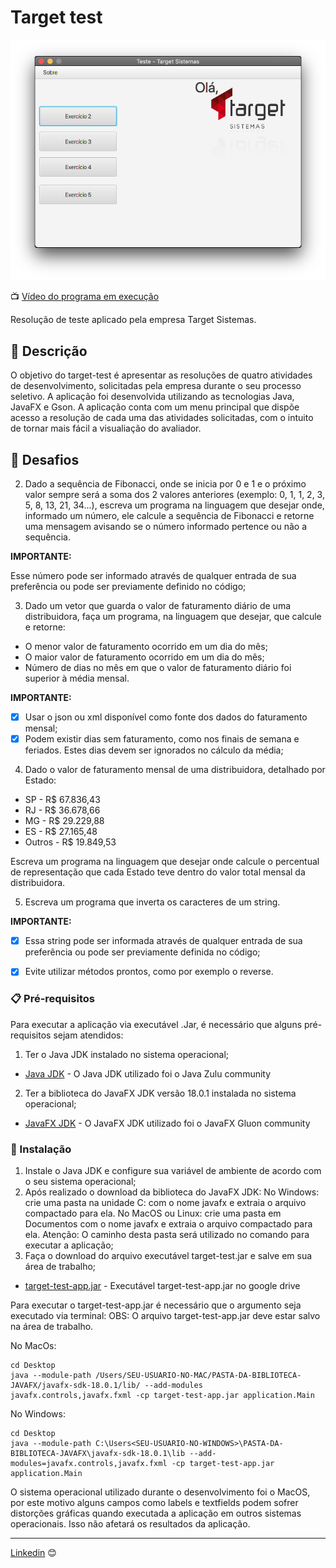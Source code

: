 # Target test

![target-test-app](img/target-test-app.png)

📺 [Vídeo do programa em execução](https://www.youtube.com/watch?v=bafbWkRpUDM)

Resolução de teste aplicado pela empresa Target Sistemas. 

## 🚀 Descrição

O objetivo do target-test é apresentar as resoluções de quatro atividades de desenvolvimento, solicitadas pela empresa durante o seu processo seletivo.
A aplicação foi desenvolvida utilizando as tecnologias Java, JavaFX e Gson. 
A aplicação conta com um menu principal que dispõe acesso a resolução de cada uma das atividades solicitadas, com o intuito de tornar mais fácil a visualiação do avaliador.

## 🧩 Desafios

2. Dado a sequência de Fibonacci, onde se inicia por 0 e 1 e o próximo valor sempre será a soma dos 2 valores anteriores (exemplo: 0, 1, 1, 2, 3, 5, 8, 13, 21, 34...), escreva um programa na linguagem que desejar onde, informado um número, ele calcule a sequência de Fibonacci e retorne uma mensagem avisando se o número informado pertence ou não a sequência.

**IMPORTANTE:**

Esse número pode ser informado através de qualquer entrada de sua preferência ou pode ser previamente definido no código;

3. Dado um vetor que guarda o valor de faturamento diário de uma distribuidora, faça um programa, na linguagem que desejar, que calcule e retorne:

- O menor valor de faturamento ocorrido em um dia do mês;
- O maior valor de faturamento ocorrido em um dia do mês;
- Número de dias no mês em que o valor de faturamento diário foi superior à média mensal.

**IMPORTANTE:**

- [x] Usar o json ou xml disponível como fonte dos dados do faturamento mensal;
- [x] Podem existir dias sem faturamento, como nos finais de semana e feriados. Estes dias devem ser ignorados no cálculo da média;

4. Dado o valor de faturamento mensal de uma distribuidora, detalhado por Estado:

- SP - R$ 67.836,43
- RJ - R$ 36.678,66
- MG - R$ 29.229,88
- ES - R$ 27.165,48
- Outros - R$ 19.849,53

Escreva um programa na linguagem que desejar onde calcule o percentual de representação que cada Estado teve dentro do valor total mensal da distribuidora.

5. Escreva um programa que inverta os caracteres de um string.

**IMPORTANTE:**

- [x] Essa string pode ser informada através de qualquer entrada de sua preferência ou pode ser previamente definida no código;
- [x] Evite utilizar métodos prontos, como por exemplo o reverse.


### 📋 Pré-requisitos

Para executar a aplicação via executável .Jar, é necessário que alguns pré-requisitos sejam atendidos:

1) Ter o Java JDK instalado no sistema operacional;

* [Java JDK](https://www.azul.com/downloads/#download-openjdk) - O Java JDK utilizado foi o Java Zulu community 

2) Ter a biblioteca do JavaFX JDK versão 18.0.1 instalada no sistema operacional;

* [JavaFX JDK](https://gluonhq.com/products/javafx/) - O JavaFX JDK utilizado foi o JavaFX Gluon community 


### 🔧 Instalação

1) Instale o Java JDK e configure sua variável de ambiente de acordo com o seu sistema operacional;
2) Após realizado o download da biblioteca do JavaFX JDK:
No Windows: crie uma pasta na unidade C: com o nome javafx e extraia o arquivo compactado para ela.
No MacOS ou Linux: crie uma pasta em Documentos com o nome javafx e extraia o arquivo compactado para ela.
Atenção: O caminho desta pasta será utilizado no comando para executar a aplicação;
3) Faça o download do arquivo executável target-test.jar e salve em sua área de trabalho;

* [target-test-app.jar](https://drive.google.com/file/d/1kARSSTSYuwqZJTr9UZX_rrXhkC3wdkqQ/view?usp=sharing) - Executável target-test-app.jar no google drive 

Para executar o target-test-app.jar é necessário que o argumento seja executado via terminal:
OBS: O arquivo target-test-app.jar deve estar salvo na área de trabalho.

No MacOs:

```
cd Desktop
java --module-path /Users/SEU-USUARIO-NO-MAC/PASTA-DA-BIBLIOTECA-JAVAFX/javafx-sdk-18.0.1/lib/ --add-modules javafx.controls,javafx.fxml -cp target-test-app.jar application.Main

```

No Windows:

```
cd Desktop
java --module-path C:\Users<SEU-USUARIO-NO-WINDOWS>\PASTA-DA-BIBLIOTECA-JAVAFX\javafx-sdk-18.0.1\lib --add-modules=javafx.controls,javafx.fxml -cp target-test-app.jar application.Main
```

O sistema operacional utilizado durante o desenvolvimento foi o MacOS, por este motivo alguns campos como labels e textfields podem sofrer distorções gráficas quando executada a aplicação em outros sistemas operacionais. Isso não afetará os resultados da aplicação.


---
[Linkedin](https://www.linkedin.com/in/wellitonfernandes/) 😊
